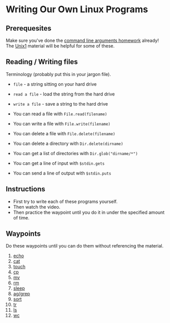 Writing Our Own Linux Programs
==============================

Prerequesites
-------------

Make sure you've done the [command line arguments homework](command-line-arguments-homework.md) already!
The [Unix1](https://github.com/CodePlatoon/curriculum/blob/master/phase1/unix1.md) material will be helpful
for some of these.


Reading / Writing files
-----------------------

Terminology (probably put this in your jargon file).

* `file`         - a string sitting on your hard drive
* `read a file`  - load the string from the hard drive
* `write a file` - save a string to the hard drive

* You can read a file with `File.read(filename)`
* You can write a file with `File.write(filename)`
* You can delete a file with `File.delete(filename)`
* You can delete a directory with `Dir.delete(dirname)`
* You can get a list of directories with `Dir.glob("dirname/*")`
* You can get a line of input with `$stdin.gets`
* You can send a line of output with `$stdin.puts`

Instructions
------------

* First try to write each of these programs yourself.
* Then watch the video.
* Then practice the waypoint until you do it in under the specified amount of time.

Waypoints
---------

Do these waypoints until you can do them without referencing the material.

1. [echo](https://github.com/turingschool/waypoints/blob/master/waypoints/echo.md)
1. [cat](https://github.com/turingschool/waypoints/blob/master/waypoints/cat.md)
1. [touch](https://github.com/turingschool/waypoints/blob/master/waypoints/cat.md)
1. [cp](https://github.com/turingschool/waypoints/blob/master/waypoints/cp.md)
1. [mv](https://github.com/turingschool/waypoints/blob/master/waypoints/mv.md)
1. [rm](https://github.com/turingschool/waypoints/blob/master/waypoints/rm.md)
1. [sleep](https://github.com/turingschool/waypoints/blob/master/waypoints/sleep.md)
1. [ag/grep](https://github.com/turingschool/waypoints/blob/master/waypoints/grep.md)
1. [sort](https://github.com/turingschool/waypoints/blob/master/waypoints/sort.md)
1. [tr](https://github.com/turingschool/waypoints/blob/master/waypoints/tr.md)
1. [ls](https://github.com/turingschool/waypoints/blob/master/waypoints/tr.md)
1. [wc](https://github.com/turingschool/waypoints/blob/master/waypoints/wc.md)
